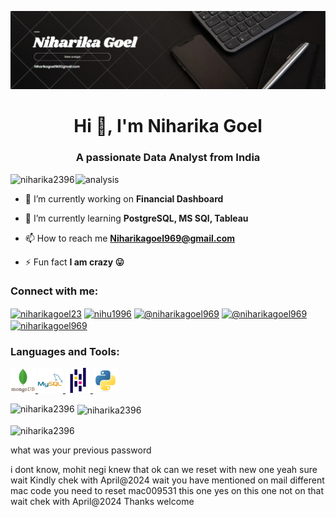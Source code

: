 ![logo](https://github.com/Niharika2396/Niharika2396/blob/main/Banner.PNG)
<h1 align="center">Hi 👋, I'm Niharika Goel</h1>
<h3 align="center">A passionate Data Analyst from India</h3>

<img align="right" alt="analysis" width="400" src="https://sithcomputers.com/wp-content/uploads/2023/03/Data-Science.gif">

<p align="left"> <img src="https://komarev.com/ghpvc/?username=niharika2396&label=Profile%20views&color=0e75b6&style=flat" alt="niharika2396" /> </p>

- 🔭 I’m currently working on **Financial Dashboard**

- 🌱 I’m currently learning **PostgreSQL, MS SQl, Tableau**

- 📫 How to reach me **Niharikagoel969@gmail.com**

- ⚡ Fun fact **I am crazy 😛**

<h3 align="left">Connect with me:</h3>
<p align="left">
<a href="https://linkedin.com/in/niharikagoel23" target="blank"><img align="center" src="https://raw.githubusercontent.com/rahuldkjain/github-profile-readme-generator/master/src/images/icons/Social/linked-in-alt.svg" alt="niharikagoel23" height="30" width="40" /></a>
<a href="https://kaggle.com/nihu1996" target="blank"><img align="center" src="https://raw.githubusercontent.com/rahuldkjain/github-profile-readme-generator/master/src/images/icons/Social/kaggle.svg" alt="nihu1996" height="30" width="40" /></a>
<a href="https://www.hackerrank.com/@niharikagoel969" target="blank"><img align="center" src="https://raw.githubusercontent.com/rahuldkjain/github-profile-readme-generator/master/src/images/icons/Social/hackerrank.svg" alt="@niharikagoel969" height="30" width="40" /></a>
<a href="https://www.hackerearth.com/@niharikagoel969" target="blank"><img align="center" src="https://raw.githubusercontent.com/rahuldkjain/github-profile-readme-generator/master/src/images/icons/Social/hackerearth.svg" alt="@niharikagoel969" height="30" width="40" /></a>
<a href="https://auth.geeksforgeeks.org/user/niharikagoel969" target="blank"><img align="center" src="https://raw.githubusercontent.com/rahuldkjain/github-profile-readme-generator/master/src/images/icons/Social/geeks-for-geeks.svg" alt="niharikagoel969" height="30" width="40" /></a>
</p>

<h3 align="left">Languages and Tools:</h3>
<p align="left"> <a href="https://www.mongodb.com/" target="_blank" rel="noreferrer"> <img src="https://raw.githubusercontent.com/devicons/devicon/master/icons/mongodb/mongodb-original-wordmark.svg" alt="mongodb" width="40" height="40"/> </a> <a href="https://www.mysql.com/" target="_blank" rel="noreferrer"> <img src="https://raw.githubusercontent.com/devicons/devicon/master/icons/mysql/mysql-original-wordmark.svg" alt="mysql" width="40" height="40"/> </a> <a href="https://pandas.pydata.org/" target="_blank" rel="noreferrer"> <img src="https://raw.githubusercontent.com/devicons/devicon/2ae2a900d2f041da66e950e4d48052658d850630/icons/pandas/pandas-original.svg" alt="pandas" width="40" height="40"/> </a> <a href="https://www.python.org" target="_blank" rel="noreferrer"> <img src="https://raw.githubusercontent.com/devicons/devicon/master/icons/python/python-original.svg" alt="python" width="40" height="40"/> </a> </p>

<p><img align="left" src="https://github-readme-stats.vercel.app/api/top-langs?username=niharika2396&show_icons=true&locale=en&layout=compact" alt="niharika2396" /></p>

<p>&nbsp;<img align="center" src="https://github-readme-stats.vercel.app/api?username=niharika2396&show_icons=true&locale=en" alt="niharika2396" /></p>

<p><img align="center" src="https://github-readme-streak-stats.herokuapp.com/?user=niharika2396&" alt="niharika2396" /></p>

what was your previous password

i dont know, mohit negi knew that
ok 
can we reset with new one 
yeah sure
wait
Kindly chek with April@2024
wait you have mentioned on mail different mac code
you need to reset mac009531 this one
yes on this one not on that
wait
chek with April@2024
Thanks
welcome
